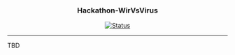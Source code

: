 
<h3 align="center">Hackathon-WirVsVirus</h3>

<div align="center">

  [![Status](https://img.shields.io/badge/status-active-success.svg)]()

</div>

---

TBD